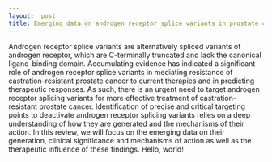 ```yaml
---
layout:  post
title: Emerging data on androgen receptor splice variants in prostate cancer.
---
```

Androgen receptor splice variants are alternatively spliced variants of androgen receptor, which are C-terminally truncated and lack the canonical ligand-binding domain. Accumulating evidence has indicated a significant role of androgen receptor splice variants in mediating resistance of castration-resistant prostate cancer to current therapies and in predicting therapeutic responses. As such, there is an urgent need to target androgen receptor splicing variants for more effective treatment of castration-resistant prostate cancer. Identification of precise and critical targeting points to deactivate androgen receptor splicing variants relies on a deep understanding of how they are generated and the mechanisms of their action. In this review, we will focus on the emerging data on their generation, clinical significance and mechanisms of action as well as the therapeutic influence of these findings.
Hello, world!


